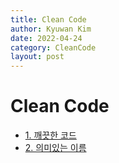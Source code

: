 ```yaml
---
title: Clean Code  
author: Kyuwan Kim
date: 2022-04-24
category: CleanCode
layout: post
---
```


# Clean Code  
- [1. 깨끗한 코드](https://github.com/kkw5240/blog/blob/master/_posts/books/clean-code/TIL/1.%EA%B9%A8%EB%81%97%ED%95%9C_%EC%BD%94%EB%93%9C.md)  
- [2. 의미있는 이름](https://github.com/kkw5240/blog/blob/master/_posts/books/clean-code/TIL/2.%EC%9D%98%EB%AF%B8%EC%9E%88%EB%8A%94_%EC%9D%B4%EB%A6%84.md)  

